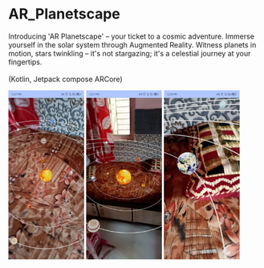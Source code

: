# AR_Planetscape
Introducing 'AR Planetscape' – your ticket to a cosmic adventure. Immerse yourself in the solar system through Augmented Reality. Witness planets in motion, stars twinkling – it's not stargazing; it's a celestial journey at your fingertips.<br><br>
(Kotlin, Jetpack compose ARCore)
<div>
  <img src="images/solarsys.jfif" alt="Image 1" style="width:30%;">
  <img src="images/scaledsolarsys.jfif" alt="Image 2" style="width:30%;">
  <img src="images/earth.jfif" alt="Image 3" style="width:30%;">
</div>

